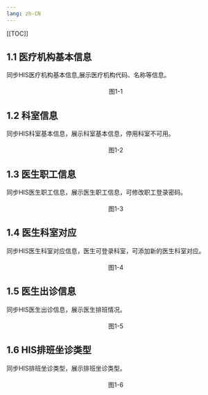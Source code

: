 ```yaml
---
lang: zh-CN
---
```


[[TOC]]

## 1.1 医疗机构基本信息
  同步HIS医疗机构基本信息,展示医疗机构代码、名称等信息。

<div style="display:flex;flex-direction: column;justify-content: center;align-items: center; width: 100%;">
 <img style="border: 2px #f5f5f5 solid" src="/image/5.6img/医疗机构基本信息.png" alt="">
 <span>图1-1</span>
</div>

## 1.2 科室信息
  同步HIS科室基本信息，展示科室基本信息，停用科室不可用。
   
<div style="display:flex;flex-direction: column;justify-content: center;align-items: center; width: 100%;">
    <img style="border: 2px #f5f5f5 solid" src="/image/5.6img/科室信息.png" alt="">
    <span>图1-2</span>
</div>

## 1.3 医生职工信息
  同步HIS医生职工信息，展示医生职工信息，可修改职工登录密码。
    
<div style="display:flex;flex-direction: column;justify-content: center;align-items: center; width: 100%;">
    <img style="border: 2px #f5f5f5 solid" src="/image/5.6img/医生职工信息.png" alt="">
    <span>图1-3</span>
</div>

## 1.4 医生科室对应
  同步HIS医生科室对应信息，医生可登录科室，可添加新的医生科室对应。
  
<div style="display:flex;flex-direction: column;justify-content: center;align-items: center; width: 100%;">
    <img style="border: 2px #f5f5f5 solid" src="/image/5.6img/医生科室对应.png" alt="">
    <span>图1-4</span>
</div>

## 1.5 医生出诊信息
  同步HIS医生出诊信息，展示医生排班情况。
   
<div style="display:flex;flex-direction: column;justify-content: center;align-items: center; width: 100%;">
    <img style="border: 2px #f5f5f5 solid" src="/image/5.6img/医生出诊信息.png" alt="">
    <span>图1-5</span>
</div>

## 1.6 HIS排班坐诊类型
  同步HIS排班坐诊类型，展示排班坐诊类型。
  
<div style="display:flex;flex-direction: column;justify-content: center;align-items: center; width: 100%;">
    <img style="border: 2px #f5f5f5 solid" src="/image/5.6img/HIS排班坐诊类型.png" alt="">
    <span>图1-6</span>
</div>

